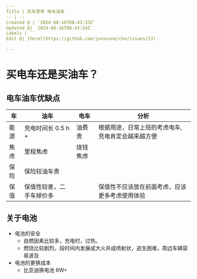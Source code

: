 ```yaml
---
Title | 买车思考 电车油车
-- | --
Created @ | `2024-08-16T08:43:33Z`
Updated @| `2024-08-16T08:43:34Z`
Labels | ``
Edit @| [here](https://github.com/junxnone/che/issues/13)

---
```

# 买电车还是买油车？

## 电车油车优缺点


车 | 油车 | 电车 | 分析
-- | -- | -- | --
能源 | 充电时间长 0.5 h + | 油费贵 | 根据用途，日常上班的考虑电车, 充电肯定会越来越方便
焦虑 | 里程焦虑 | 烧钱焦虑 | 
保险 | 保险较油车贵 | | 
保值 | 保值性较差，二手车掉价多  | | 保值性不应该放在前面考虑，应该更多考虑使用体验


## 关于电池
- 电池的安全
  - 自燃因素比较多，充电时，过热。
  - 燃烧比较剧烈，段时间内发展成大火并成喷射状，逃生困难，周边车辆容易波及
- 电池的更换成本
  - 比亚迪换电池 6W+


